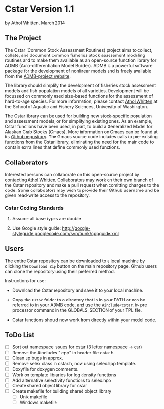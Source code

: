 # Cstar Version 1.1

by Athol Whitten, March 2014

## The Project

The Cstar (Common Stock Assessment Routines) project aims to collect, collate, and document common fisheries stock assessment modeling routines and to make them available as an open-source function library for ADMB (Auto-differentiation Model Builder). ADMB is a powerful software package for the development of nonlinear models and is freely available from the [ADMB-project website](http://www.admb-project.org). 

The library should simplify the development of fisheries stock assessment models and fish population models of all varieties. Development will be focussed on commonly used size-based functions for the assessment of hard-to-age species. For more information, please contact [Athol Whitten](mailto:whittena@uw.edu) at the School of Aquatic and Fishery Sciences, University of Washington.

The Cstar library can be used for building new stock-specific population and assessment models, or for simplifying existing ones. As an example, Cstar functions have been used, in part, to build a Generalized Model for Alaskan Crab Stocks (Gmacs). More information on Gmacs can be found at its [Github repository](https://github.com/awhitten/gmacs). The Gmacs source code includes calls to pre-existing functions from the Cstar library, eliminating the need for the main code to contain extra lines that define commonly used functions.


## Collaborators ##

Interested persons can collaborate on this open-source project by contacting [Athol Whitten](mailto:whittena@uw.edu). Collaborators may work on their own branch of the Cstar repository and make a pull request when comitting changes to the code. Some collaboators may wish to provide their Github username and be given read-write access to the repository.

### Cstar Coding Standards

1) Assume all base types are double

2) Use Google style guide: http://google-styleguide.googlecode.com/svn/trunk/cppguide.xml

## Users ##

The entire Cstar repository can be downloaded to a local machine by clicking the `Download Zip` button on the main repository page. Github users can clone the repository using their preferred method. 

Instructions for use:

* Download the Cstar repository and save it to your local machine.

* Copy the `Cstar` folder to a directory that is in your PATH or can be referred to in your ADMB code, and use the `#include<cstar.h>` pre processor command in the GLOBALS_SECTION of your TPL file.

* Cstar functions should now work from directly within your model code.


<!-- TODO LIST Created by Martell -->

## ToDo List ##
- [ ] Sort out namespace issues for cstar (3 letter namespace -> car)
- [ ] Remove the #includes ".cpp" in header file cstar.h
- [ ] Clean up bugs in approx.
- [ ] Remove selex class in cstar.h, now using selex.hpp template.
- [ ] Doxyfile for doxygen comments.
- [ ] Work on template libraries for log density functions
- [ ] Add alternative selectivity functions to selex.hpp
- [ ] Create shared object library for cstar
- [ ] Create makefile for building shared object library
	- [ ] Unix makefile
	- [ ] Windows makefile
